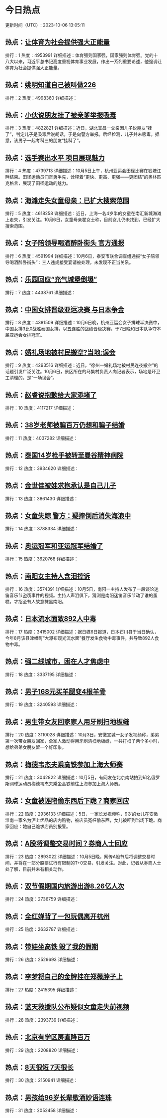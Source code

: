 # 今日热点

更新时间（UTC）: 2023-10-06 13:05:11

## 热点：[让体育为社会提供强大正能量](https://cn.bing.com/search?q=让体育为社会提供强大正能量)
排行：1
热度：4953991
详细描述：体育强则国家强，国家强则体育强。党的十八大以来，习近平总书记高度重视体育事业发展，作出一系列重要论述，他强调让体育为社会提供强大正能量。

## 热点：[姚明知道自己被叫做226](https://cn.bing.com/search?q=姚明知道自己被叫做226)
排行：2
热度：4998360
详细描述：

## 热点：[小伙说朋友挂了被亲爹举报吸毒](https://cn.bing.com/search?q=小伙说朋友挂了被亲爹举报吸毒)
排行：3
热度：4822821
详细描述：近日，湖北宜昌一父亲因儿子说朋友“挂了”，判定儿子是吸毒后说胡话，于是向警方举报。后经检测，儿子并未吸毒。据悉，该男子一起考科三的朋友“挂科了”。

## 热点：[选手赛出水平 项目展现魅力](https://cn.bing.com/search?q=选手赛出水平项目展现魅力)
排行：4
热度：4739713
详细描述：10月5日上午，杭州亚运会田径比赛在钱塘江畔结束。田径运动员们奋勇争先，诠释着“更快、更高、更强——更团结”的奥林匹克格言，展现了田径运动的魅力。

## 热点：[海滩走失女童母亲：已扩大搜索范围](https://cn.bing.com/search?q=海滩走失女童母亲：已扩大搜索范围)
排行：5
热度：4618258
详细描述：近日，上海一名4岁半的女童在南汇新城海滩上走失，引发关注。10月6日，女童母亲翟女士称，目前女儿仍未找到，已经扩大搜索范围。

## 热点：[女子陪领导喝酒醉卧街头 官方通报](https://cn.bing.com/search?q=女子陪领导喝酒醉卧街头官方通报)
排行：6
热度：4591994
详细描述：10月6日，泰安市联合调查组通报“女子陪领导喝酒醉卧街头”：三人违规接受宴请被处理，未发现不正当关系。

## 热点：[乐园回应“充气城堡倒塌”](https://cn.bing.com/search?q=乐园回应“充气城堡倒塌”)
排行：7
热度：4438761
详细描述：

## 热点：[中国女排晋级亚运决赛 与日本争金](https://cn.bing.com/search?q=中国女排晋级亚运决赛与日本争金)
排行：8
热度：4381509
详细描述：10月6日晚，杭州亚运会女子排球半决赛中，中国女排3比0战胜泰国女排，以五连胜的战绩晋级决赛，于7日晚和日本队争夺本届亚运会女排冠军。

## 热点：[婚礼场地被村民搬空?当地:误会](https://cn.bing.com/search?q=婚礼场地被村民搬空?当地:误会)
排行：9
热度：4293516
详细描述：近日，“徐州一婚礼场地被村民连夜搬空”的话题引发广泛关注。10月6日，景区所在的马集村负责人向记者表示，场地是环卫工清理的，是“一场误会”。

## 热点：[赵睿说抱歉给大家添堵了](https://cn.bing.com/search?q=赵睿说抱歉给大家添堵了)
排行：10
热度：4117217
详细描述：

## 热点：[38岁老师被骗百万仍想和骗子结婚](https://cn.bing.com/search?q=38岁老师被骗百万仍想和骗子结婚)
排行：11
热度：4037282
详细描述：

## 热点：[泰国14岁枪手被转至曼谷精神病院](https://cn.bing.com/search?q=泰国14岁枪手被转至曼谷精神病院)
排行：12
热度：3934620
详细描述：

## 热点：[金世佳被娃求抱承认是自己儿子](https://cn.bing.com/search?q=金世佳被娃求抱承认是自己儿子)
排行：13
热度：3861430
详细描述：

## 热点：[女童失踪 警方：疑摔倒后消失海浪中](https://cn.bing.com/search?q=女童失踪警方：疑摔倒后消失海浪中)
排行：14
热度：3788334
详细描述：

## 热点：[奥运冠军和亚运冠军结婚了](https://cn.bing.com/search?q=奥运冠军和亚运冠军结婚了)
排行：15
热度：3620768
详细描述：

## 热点：[南阳女主持人含泪控诉](https://cn.bing.com/search?q=南阳女主持人含泪控诉)
排行：16
热度：3574391
详细描述：10月5日，南阳一主持人发布了一段谈论迷笛音乐节盗窃事件的视频。主持人声泪俱下，猜测是南阳迷笛音乐节动了谁的蛋糕，才招至有人故意抹黑南阳。

## 热点：[日本流水面致892人中毒](https://cn.bing.com/search?q=日本流水面致892人中毒)
排行：17
热度：3415002
详细描述：据日媒6日报道，日本石川县于当日确认，今年8月该县津幡町“大瀑布观光流水面”餐厅发生食物中毒事件，共导致892人食物中毒。

## 热点：[强二线城市，困在人才焦虑中](https://cn.bing.com/search?q=强二线城市，困在人才焦虑中)
排行：18
热度：3337195
详细描述：

## 热点：[男子168元买羊腿变4根羊骨](https://cn.bing.com/search?q=男子168元买羊腿变4根羊骨)
排行：19
热度：3240593
详细描述：

## 热点：[男生带女友回家家人用牙刷扫地板缝](https://cn.bing.com/search?q=男生带女友回家家人用牙刷扫地板缝)
排行：20
热度：3110028
详细描述：10月3日，安徽宣城一女子发视频称，弟弟第一次带女朋友回家，全家人激动得用牙刷清扫地板缝，一共打扫了两个多小时，想给弟弟女朋友留一个好印象。

## 热点：[梅德韦杰夫乘高铁参加上海大师赛](https://cn.bing.com/search?q=梅德韦杰夫乘高铁参加上海大师赛)
排行：21
热度：3042822
详细描述：10月5日，有网友在北京南站拍到知名俄罗斯网球运动员梅德韦杰夫乘坐高铁前往上海参加上海大师赛。

## 热点：[女童被诬陷偷东西后下跪？商家回应](https://cn.bing.com/search?q=女童被诬陷偷东西后下跪？商家回应)
排行：22
热度：2936133
详细描述：5日，一家长发视频称，9岁的女儿在安徽淮南一家名为沪上优品的店内购物，被店员冤枉偷东西，女儿被吓到当场下跪。商家回应：她自己跪求店员别报警。

## 热点：[A股将调整交易时间？券商人士回应](https://cn.bing.com/search?q=A股将调整交易时间？券商人士回应)
排行：23
热度：2893022
详细描述：10月5日晚，网传A股节后将调整交易时间，并将在一部分股票试行有限制的T+0交易，引发关注。对此，记者从券商人士处了解，目前并未有相关动作。

## 热点：[双节假期国内旅游出游8.26亿人次](https://cn.bing.com/search?q=双节假期国内旅游出游8.26亿人次)
排行：24
热度：2736759
详细描述：

## 热点：[全红婵背了一包玩偶离开杭州](https://cn.bing.com/search?q=全红婵背了一包玩偶离开杭州)
排行：25
热度：2632787
详细描述：

## 热点：[带娃坐高铁 毁了我的假期](https://cn.bing.com/search?q=带娃坐高铁毁了我的假期)
排行：26
热度：2529693
详细描述：

## 热点：[李梦将自己的金牌挂在郑薇脖子上](https://cn.bing.com/search?q=李梦将自己的金牌挂在郑薇脖子上)
排行：27
热度：2415395
详细描述：

## 热点：[蓝天救援队公布疑似女童走失前视频](https://cn.bing.com/search?q=蓝天救援队公布疑似女童走失前视频)
排行：28
热度：2393739
详细描述：

## 热点：[北京有学区房直降百万](https://cn.bing.com/search?q=北京有学区房直降百万)
排行：29
热度：2208820
详细描述：

## 热点：[8天很短 7天很长](https://cn.bing.com/search?q=8天很短7天很长)
排行：30
热度：2150941
详细描述：

## 热点：[男孩给96岁长辈敬酒妙语连珠](https://cn.bing.com/search?q=男孩给96岁长辈敬酒妙语连珠)
排行：31
热度：2052458
详细描述：

